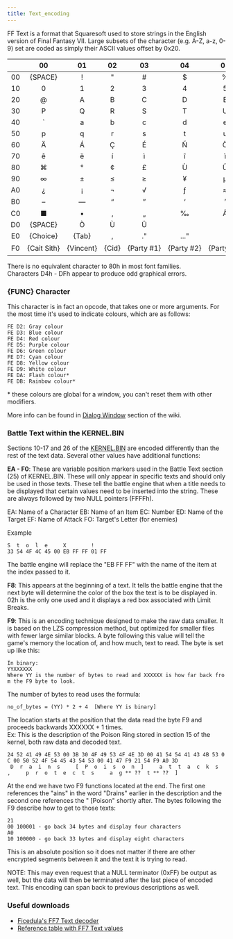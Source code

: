 ```yaml
---
title: Text_encoding
---
```


FF Text is a format that Squaresoft used to store strings in the English version of Final Fantasy VII. Large subsets of the character (e.g. A-Z, a-z, 0-9) set are coded as simply their ASCII values offset by 0x20.

|  | 00 | 01 | 02 | 03 | 04 | 05 | 06 | 07 | 08 | 09 | 0A | 0B | 0C | 0D | 0E | 0F |
|:--:|:--:|:--:|:--:|:--:|:--:|:--:|:--:|:--:|:--:|:--:|:--:|:--:|:--:|:--:|:--:|:--:|
| 00 | {SPACE} | ! | " | \# | \$ | % | & | ' | ( | ) | \* | \+ | , | \- | . | / |
| 10 | 0 | 1 | 2 | 3 | 4 | 5 | 6 | 7 | 8 | 9 | : | ; | \< | = | \> | ? |
| 20 | @ | A | B | C | D | E | F | G | H | I | J | K | L | M | N | O |
| 30 | P | Q | R | S | T | U | V | W | X | Y | Z | \[| \\ | \] | ^ | \_ |
| 40 | \` | a | b | c | d | e | f | g | h | i | j | k | l | m | n | o |
| 50 | p | q | r | s | t | u | v | w | x | y | z | { | \| | } | ~ |  |
| 60 | Ä | Á | Ç | É | Ñ | Ö | Ü | á | à | â | ä | ã | å | ç | é | è |
| 70 | ê | ë | í | ì | î | ï | ñ | ó | ò | ô | ö | õ | ú | ù | û | ü |
| 80 | ⌘ | ° | ¢ | £ | Ù | Û | ¶ | ß | ® | © | ™ | ´ | ¨ | ≠ | Æ | Ø |
| 90 | ∞ | ± | ≤ | ≥ | ¥ | µ | ∂ | Σ | Π | π | ⌡ | <u>ª</u> | <u>º</u> | Ω | æ | ø |
| A0 | ¿ | ¡ | ¬ | √ | ƒ | ≈ | ∆ | « | » | … | {NOTHING} | À | Ã | Õ | Œ | œ |
| B0 | – | — | “ | ” | ‘ | ’ | ÷ | ◊ | ÿ | Ÿ | ⁄ | ¤ | ‹ | › | ﬁ | ﬂ |
| C0 | ■ | ▪ | ‚ | „ | ‰ | Â | Ê | Ë | Á | È | í | î | ï | ì | Ó | Ô |
| D0 | {SPACE} | Ò | Ù | Û |  |  |  |  |  |  |  |  |  |  |  |  |
| E0 | {Choice} | {Tab} | , | ." | ..." |  |  | {EOL} | {New Scr} | {New Scr?} | {Cloud} | {Barret} | {Tifa} | {Aerith} | {Red XIII} | {Yuffie} |
| F0 | {Cait Sith} | {Vincent} | {Cid} | {Party #1} | {Party #2} | {Party #3} | 〇 | △ | ☐ | ✕ |  |  |  |  | {FUNC} | {END} |

There is no equivalent character to 80h in most font families.  
Characters D4h - DFh appear to produce odd graphical errors.

### {FUNC} Character

This character is in fact an opcode, that takes one or more arguments. For the most time it's used to indicate colours, which are as follows:

`FE D2: Gray colour`  
`FE D3: Blue colour`  
`FE D4: Red colour`  
`FE D5: Purple colour`  
`FE D6: Green colour`  
`FE D7: Cyan colour`  
`FE D8: Yellow colour`  
`FE D9: White colour`  
`FE DA: Flash colour*`  
`FE DB: Rainbow colour*`

\* these colours are global for a window, you can't reset them with other modifiers.

More info can be found in [Dialog Window](Field/DialogWindow.md#Special_Letters) section of the wiki.

### Battle Text within the KERNEL.BIN

Sections 10-17 and 26 of the [KERNEL.BIN](Kernel/Kernel.bin.md) are encoded differently than the rest of the text data. Several other values have additional functions:

**EA - F0**: These are variable position markers used in the Battle Text section (25) of KERNEL.BIN. These will only appear in specific texts and should only be used in those texts. These tell the battle engine that when a title needs to be displayed that certain values need to be inserted into the string. These are always followed by two NULL pointers (FFFFh).

EA: Name of a Character EB: Name of an Item EC: Number ED: Name of the Target EF: Name of Attack FO: Target's Letter (for enemies)

Example

`S  t  o  l  e     X        !`  
`33 54 4F 4C 45 00 EB FF FF 01 FF`

The battle engine will replace the "EB FF FF" with the name of the item at the index passed to it.

**F8**: This appears at the beginning of a text. It tells the battle engine that the next byte will determine the color of the box the text is to be displayed in. 02h is the only one used and it displays a red box associated with Limit Breaks.

**F9**: This is an encoding technique designed to make the raw data smaller. It is based on the LZS compression method, but optimized for smaller files with fewer large similar blocks. A byte following this value will tell the game's memory the location of, and how much, text to read. The byte is set up like this:

`In binary:`  
`YYXXXXXX`  
`Where YY is the number of bytes to read and XXXXXX is how far back from the F9 byte to look.`

The number of bytes to read uses the formula:

`no_of_bytes = (YY) * 2 + 4  [Where YY is binary]`

The location starts at the position that the data read the byte F9 and proceeds backwards XXXXXX + 1 times.  
Ex: This is the description of the Poison Ring stored in section 15 of the kernel, both raw data and decoded text.

`24 52 41 49 4E 53 00 3B 30 4F 49 53 4F 4E 3D 00 41 54 54 41 43 4B 53 0C 00 50 52 4F 54 45 43 54 53 00 41 47 F9 21 54 F9 A0 3D`  
` D  r  a  i  n  s     [  P  o  i  s  o  n  ]     a  t  t  a  c  k  s  ,     p  r  o  t  e  c  t  s     a  g ** ??  t ** ??  ]`

At the end we have two F9 functions located at the end. The first one references the "ains" in the word "Drains" earlier in the description and the second one references the " \[Poison" shortly after. The bytes following the F9 describe how to get to those texts:

`21`  
`00 100001 - go back 34 bytes and display four characters`  
`A0`  
`10 100000 - go back 33 bytes and display eight characters`

This is an absolute position so it does not matter if there are other encrypted segments between it and the text it is trying to read.

NOTE: This may even request that a NULL terminator (0xFF) be output as well, but the data will then be terminated after the last piece of encoded text. This encoding can span back to previous descriptions as well.

### Useful downloads

- [Ficedula's FF7 Text decoder](http://aaronserv.dyndns.org/hosting/qhimmwiki/ficedula_ff7textdecoder_1.00.zip)
- [Reference table with FF7 Text values](http://www.subfan.pl/ff7pl/fieldtool.tbl)
